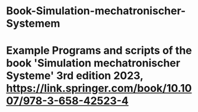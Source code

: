 # Book-Simulation-mechatronischer-Systemem
# Example Programs and scripts of the book 'Simulation mechatronischer Systeme' 3rd edition 2023, https://link.springer.com/book/10.1007/978-3-658-42523-4
#
